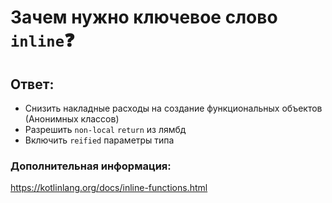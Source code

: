 # Зачем нужно ключевое слово `inline`❓

## Ответ:

* Снизить накладные расходы на создание функциональных объектов (Анонимных классов)
* Разрешить `non-local` `return` из лямбд
* Включить `reified` параметры типа

### Дополнительная информация:

https://kotlinlang.org/docs/inline-functions.html